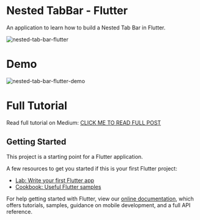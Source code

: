 # Nested TabBar - Flutter

An application to learn how to build a Nested Tab Bar in Flutter.

![nested-tab-bar-flutter](https://user-images.githubusercontent.com/20480867/60137953-329d5000-97c6-11e9-9d65-ecd355e28a74.png)

# Demo

![nested-tab-bar-flutter-demo](https://user-images.githubusercontent.com/20480867/60137660-3bd9ed00-97c5-11e9-8a2d-c03d668dab20.gif)

# Full Tutorial

Read full tutorial on Medium:
[CLICK ME TO READ FULL POST](https://medium.com/@IAmSarthakVerma/build-a-nested-tabbar-in-flutter-7e0cae5cfc7)

## Getting Started

This project is a starting point for a Flutter application.

A few resources to get you started if this is your first Flutter project:

- [Lab: Write your first Flutter app](https://flutter.dev/docs/get-started/codelab)
- [Cookbook: Useful Flutter samples](https://flutter.dev/docs/cookbook)

For help getting started with Flutter, view our 
[online documentation](https://flutter.dev/docs), which offers tutorials, 
samples, guidance on mobile development, and a full API reference.
